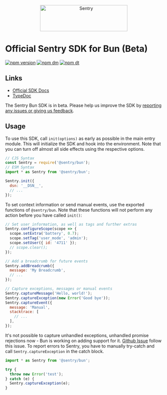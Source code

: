 <p align="center">
  <a href="https://sentry.io/?utm_source=github&utm_medium=logo" target="_blank">
    <img src="https://sentry-brand.storage.googleapis.com/sentry-wordmark-dark-280x84.png" alt="Sentry" width="280" height="84">
  </a>
</p>

# Official Sentry SDK for Bun (Beta)

[![npm version](https://img.shields.io/npm/v/@sentry/bun.svg)](https://www.npmjs.com/package/@sentry/bun)
[![npm dm](https://img.shields.io/npm/dm/@sentry/bun.svg)](https://www.npmjs.com/package/@sentry/bun)
[![npm dt](https://img.shields.io/npm/dt/@sentry/bun.svg)](https://www.npmjs.com/package/@sentry/bun)

## Links

- [Official SDK Docs](https://docs.sentry.io/quickstart/)
- [TypeDoc](http://getsentry.github.io/sentry-javascript/)

The Sentry Bun SDK is in beta. Please help us improve the SDK by [reporting any issues or giving us feedback](https://github.com/getsentry/sentry-javascript/issues).

## Usage

To use this SDK, call `init(options)` as early as possible in the main entry module. This will initialize the SDK and
hook into the environment. Note that you can turn off almost all side effects using the respective options.

```javascript
// CJS Syntax
const Sentry = require('@sentry/bun');
// ESM Syntax
import * as Sentry from '@sentry/bun';

Sentry.init({
  dsn: '__DSN__',
  // ...
});
```

To set context information or send manual events, use the exported functions of `@sentry/bun`. Note that these
functions will not perform any action before you have called `init()`:

```javascript
// Set user information, as well as tags and further extras
Sentry.configureScope(scope => {
  scope.setExtra('battery', 0.7);
  scope.setTag('user_mode', 'admin');
  scope.setUser({ id: '4711' });
  // scope.clear();
});

// Add a breadcrumb for future events
Sentry.addBreadcrumb({
  message: 'My Breadcrumb',
  // ...
});

// Capture exceptions, messages or manual events
Sentry.captureMessage('Hello, world!');
Sentry.captureException(new Error('Good bye'));
Sentry.captureEvent({
  message: 'Manual',
  stacktrace: [
    // ...
  ],
});
```

It's not possible to capture unhandled exceptions, unhandled promise rejections now - Bun is working on adding support for it.
[Github Issue](https://github.com/oven-sh/bun/issues/5091) follow this issue. To report errors to Sentry, you have to manually try-catch and call `Sentry.captureException` in the catch block.

```ts
import * as Sentry from '@sentry/bun';

try {
  throw new Error('test');
} catch (e) {
  Sentry.captureException(e);
}
```

